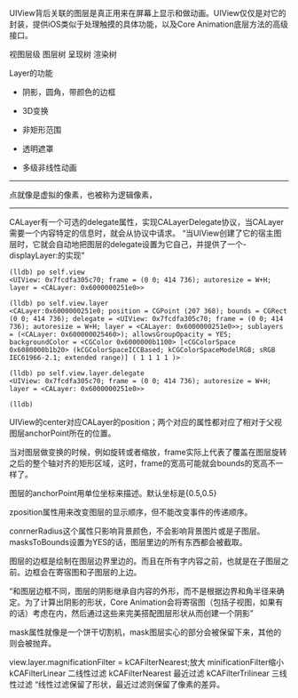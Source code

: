 UIView背后关联的图层是真正用来在屏幕上显示和做动画。UIView仅仅是对它的封装，提供iOS类似于处理触摸的具体功能，以及Core Animation底层方法的高级接口。

视图层级  图层树  呈现树  渲染树

Layer的功能

* 阴影，圆角，带颜色的边框

* 3D变换

* 非矩形范围

* 透明遮罩

* 多级非线性动画

---

点就像是虚拟的像素，也被称为逻辑像素，

---
CALayer有一个可选的delegate属性，实现CALayerDelegate协议，当CALayer需要一个内容特定的信息时，就会从协议中请求。
“当UIView创建了它的宿主图层时，它就会自动地把图层的delegate设置为它自己，并提供了一个-displayLayer:的实现”

```
(lldb) po self.view
<UIView: 0x7fcdfa305c70; frame = (0 0; 414 736); autoresize = W+H; layer = <CALayer: 0x6000000251e0>>

(lldb) po self.view.layer
<CALayer:0x6000000251e0; position = CGPoint (207 368); bounds = CGRect (0 0; 414 736); delegate = <UIView: 0x7fcdfa305c70; frame = (0 0; 414 736); autoresize = W+H; layer = <CALayer: 0x6000000251e0>>; sublayers = (<CALayer: 0x600000025460>); allowsGroupOpacity = YES; backgroundColor = <CGColor 0x6000000b1100> [<CGColorSpace 0x6080000b1b20> (kCGColorSpaceICCBased; kCGColorSpaceModelRGB; sRGB IEC61966-2.1; extended range)] ( 1 1 1 1 )>

(lldb) po self.view.layer.delegate
<UIView: 0x7fcdfa305c70; frame = (0 0; 414 736); autoresize = W+H; layer = <CALayer: 0x6000000251e0>>

(lldb) 

```

UIView的center对应CALayer的position；两个对应的属性都对应了相对于父视图层anchorPoint所在的位置。


当对图层做变换的时候，例如旋转或者缩放，frame实际上代表了覆盖在图层旋转之后的整个轴对齐的矩形区域，这时，frame的宽高可能就会bounds的宽高不一样了。

图层的anchorPoint用单位坐标来描述。默认坐标是{0.5,0.5}

zposition属性用来改变图层的显示顺序，但不能改变事件的传递顺序。

conrnerRadius这个属性只影响背景颜色，不会影响背景图片或是子图层。masksToBounds设置为YES的话，图层里边的所有东西都会被截取。

图层的边框是绘制在图层边界里边的。而且在所有字内容之前，也就是在子图层之前。边框会在寄宿图和子图层的上边。

“和图层边框不同，图层的阴影继承自内容的外形，而不是根据边界和角半径来确定。为了计算出阴影的形状，Core Animation会将寄宿图（包括子视图，如果有的话）考虑在内，然后通过这些来完美搭配图层形状从而创建一个阴影”

mask属性就像是一个饼干切割机，mask图层实心的部分会被保留下来，其他的则会被抛弃。

view.layer.magnificationFilter = kCAFilterNearest;放大
minificationFilter缩小
kCAFilterLinear 二线性过滤
kCAFilterNearest 最近过滤
kCAFilterTrilinear 三线性过滤
“线性过滤保留了形状，最近过滤则保留了像素的差异。























































































































































































































































































































































































